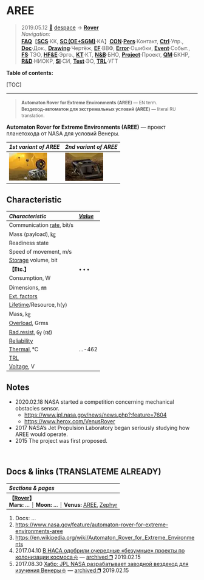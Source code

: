 # AREE
> 2019.05.12 [🚀](../../index/index.md) [despace](index.md) → **[Rover](robot.md)**  
> *Navigation:*  
> **[FAQ](faq.md)**【**[SCS](scs.md)**·КК, **[SC (OE+SGM)](sc.md)**·КА】**[CON](contact.md)·[Pers](person.md)**·Контакт, **[Ctrl](control.md)**·Упр., **[Doc](doc.md)**·Док., **[Drawing](drawing.md)**·Чертёж, **[EF](ef.md)**·ВВФ, **[Error](error.md)**·Ошибки, **[Event](event.md)**·Событ., **[FS](fs.md)**·ТЭО, **[HF&E](hfe.md)**·Эрго., **[KT](kt.md)**·КТ, **[N&B](nnb.md)**·БНО, **[Project](project.md)**·Проект, **[QM](qm.md)**·БКНР, **[R&D](rnd.md)**·НИОКР, **[SI](si.md)**·СИ, **[Test](test.md)**·ЭО, **[TRL](trl.md)**·УГТ

**Table of contents:**

[TOC]

---

> <small>**Automaton Rover for Extreme Environments (AREE)** — EN term. **Вездеход‑автоматон для экстремальных условий (AREE)** — literal RU translation.</small>

**Automaton Rover for Extreme Environments (AREE)** — проект планетохода от NASA для условий Венеры.

|*1st variant of AREE*|*2nd variant of AREE*|
|:-|:-|
|[![](f/rover/a/aree_pic01_thumb.webp)](f/rover/a/aree_pic01.webp)|[![](f/rover/a/aree_pic02_thumb.webp)](f/rover/a/aree_pic02.webp)|



## Characteristic
|*Characteristic*|*[Value](si.md)*|
|:-|:-|
|Communication [rate](comms.md), bit/s| |
|Mass (payload), ㎏| |
|Readiness state| |
|Speed of movement, m/s| |
|[Storage](ds.md) volume, bit| |
|**【Etc.】**|• • •|
|Consumption, W| |
|Dimensions, ㎜| |
|[Ext. factors](ef.md)| |
|[Lifetime](lifetime.md)/Resource, h(y)| |
|Mass, ㎏| |
|[Overload](vibration.md), Grms| |
|[Rad.resist](ion_rad.md), ㏉ (㎭)| |
|[Reliability](qm.md)| |
|[Thermal](tcs.md), ℃|… ‑ 462|
|[TRL](trl.md)| |
|[Voltage](sps.md), V| |



## Notes

   - 2020.02.18 NASA started a competition concerning mechanical obstacles sensor.
      - <https://www.jpl.nasa.gov/news/news.php?:feature=7604>
      - <https://www.herox.com/VenusRover>
   - 2017 NASA’s Jet Propulsion Laboratory began seriously studying how AREE would operate.
   - 2015 The project was first proposed.



<p style="page-break-after:always"> </p>

## Docs & links (TRANSLATEME ALREADY)
|*Sections & pages*|
|:-|
|**【[Rover](robot.md)】**<br> **Mars:** … ┆ **Moon:** … ┆ **Venus:** [AREE](aree.md), [Zephyr](zephyr.md)|

   1. Docs: …
   1. <https://www.nasa.gov/feature/automaton-rover-for-extreme-environments-aree>
   1. <https://en.wikipedia.org/wiki/Automaton_Rover_for_Extreme_Environments>
   1. 2017.04.10 [В НАСА одобрили очередные «безумные» проекты по колонизации космоса ⎆](https://ria.ru/20170410/1491926649.html) — [archived ❐](f/archive/20170410_1.pdf) 2019.02.15
   1. 2017.08.30 [Хабр: JPL NASA разрабатывает заводной вездеход для изучения Венеры ⎆](https://habr.com/ru/post/406309/) — [archived ❐](f/archive/20170830_1.7z) 2019.02.15
